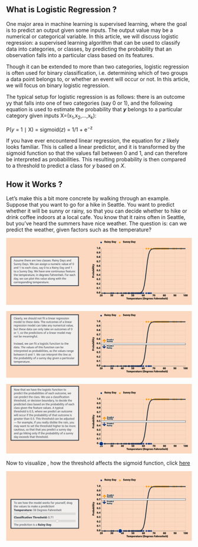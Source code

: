 ## What is Logistic Regression ?

One major area in machine learning is supervised learning, where the goal is to predict an output given some inputs. The output value may be a numerical or categorical variable. In this article, we will discuss logistic regression: a supervised learning algorithm that can be used to classify data into categories, or classes, by predicting the probability that an observation falls into a particular class based on its features.


Though it can be extended to more than two categories, logistic regression is often used for binary classification, i.e. determining which of two groups a data point belongs to, or whether an event will occur or not. In this article, we will focus on binary logistic regression.


The typical setup for logistic regression is as follows: there is an outcome yy that falls into one of two categories (say 0 or 1), and the following equation is used to estimate the probability that _**y**_ belongs to a particular category given inputs X=(x<sub>1</sub>,x<sub>2</sub>,...,x<sub>k</sub>): 

P(_y_ = 1 ∣ X) = sigmoid(_z_) = 1/1 + e<sup>−z</sup>

If you have ever encountered linear regression, the equation for _z_ likely looks familiar. This is called a linear predictor, and it is transformed by the sigmoid function so that the values fall between 0 and 1, and can therefore be interpreted as probabilities. This resulting probability is then compared to a threshold to predict a class for _y_ based on _X_.​​

## How it Works ?

Let’s make this a bit more concrete by walking through an example. Suppose that you want to go for a hike in Seattle. You want to predict whether it will be sunny or rainy, so that you can decide whether to hike or drink coffee indoors at a local cafe. You know that it rains often in Seattle, but you’ve heard the summers have nice weather. The question is: can we predict the weather, given factors such as the temperature?

![Alt text](assets/s_n_r.png)

![Alt text](assets/s_n_r1.png)

![Alt text](assets/s_n_r2.png)

Now to visualize , how the threshold affects the sigmoid function, click [here](https://www.mlu-explain.github.io/logistic-regression/)

![Alt text](assets/s_n_r4.png)